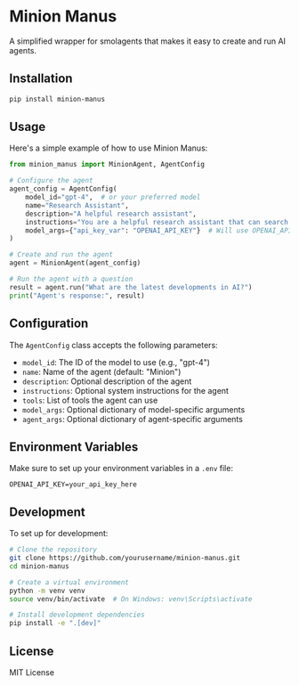 # Minion Manus

A simplified wrapper for smolagents that makes it easy to create and run AI agents.

## Installation

```bash
pip install minion-manus
```

## Usage

Here's a simple example of how to use Minion Manus:

```python
from minion_manus import MinionAgent, AgentConfig

# Configure the agent
agent_config = AgentConfig(
    model_id="gpt-4",  # or your preferred model
    name="Research Assistant",
    description="A helpful research assistant",
    instructions="You are a helpful research assistant that can search the web and visit webpages.",
    model_args={"api_key_var": "OPENAI_API_KEY"}  # Will use OPENAI_API_KEY from environment
)

# Create and run the agent
agent = MinionAgent(agent_config)

# Run the agent with a question
result = agent.run("What are the latest developments in AI?")
print("Agent's response:", result)
```

## Configuration

The `AgentConfig` class accepts the following parameters:

- `model_id`: The ID of the model to use (e.g., "gpt-4")
- `name`: Name of the agent (default: "Minion")
- `description`: Optional description of the agent
- `instructions`: Optional system instructions for the agent
- `tools`: List of tools the agent can use
- `model_args`: Optional dictionary of model-specific arguments
- `agent_args`: Optional dictionary of agent-specific arguments

## Environment Variables

Make sure to set up your environment variables in a `.env` file:

```env
OPENAI_API_KEY=your_api_key_here
```

## Development

To set up for development:

```bash
# Clone the repository
git clone https://github.com/yourusername/minion-manus.git
cd minion-manus

# Create a virtual environment
python -m venv venv
source venv/bin/activate  # On Windows: venv\Scripts\activate

# Install development dependencies
pip install -e ".[dev]"
```

## License

MIT License